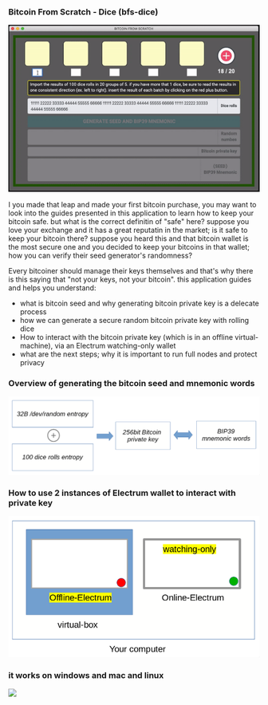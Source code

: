 ### Bitcoin From Scratch - Dice (bfs-dice)

![](./assets/readme_md/seedgen-dice.gif)

I you made that leap and made your first bitcoin purchase, you may want to look into the guides presented in this application to learn how to keep your bitcoin safe. but what is the correct definitin of "safe" here? suppose you love your exchange and it has a great reputatin in the market; is it safe to keep your bitcoin there?
suppose you heard this and that bitcoin wallet is the most secure one and you decided to keep your bitcoins in that wallet; how you can verify their seed generator's randomness?

Every bitcoiner should manage their keys themselves and that's why there is this saying that "not your keys, not your bitcoin". this application guides and helps you understand:
* what is bitcoin seed and why generating bitcoin private key is a delecate process
* how we can generate a secure random bitcoin private key with rolling dice
* How to interact with the bitcoin private key (which is in an offline virtual-machine), via an Electrum watching-only wallet
* what are the next steps; why it is important to run full nodes and protect privacy

### Overview of generating the bitcoin seed and mnemonic words
![](./assets/readme_md/generate-privatekey.png)


### How to use 2 instances of Electrum wallet to interact with private key
![](./assets/readme_md/electrum-wallet.png)





### it works on windows and mac and linux
![](https://themesfortelegram.com/wp-content/uploads/telegram-themes-windows-mac-linux.png)